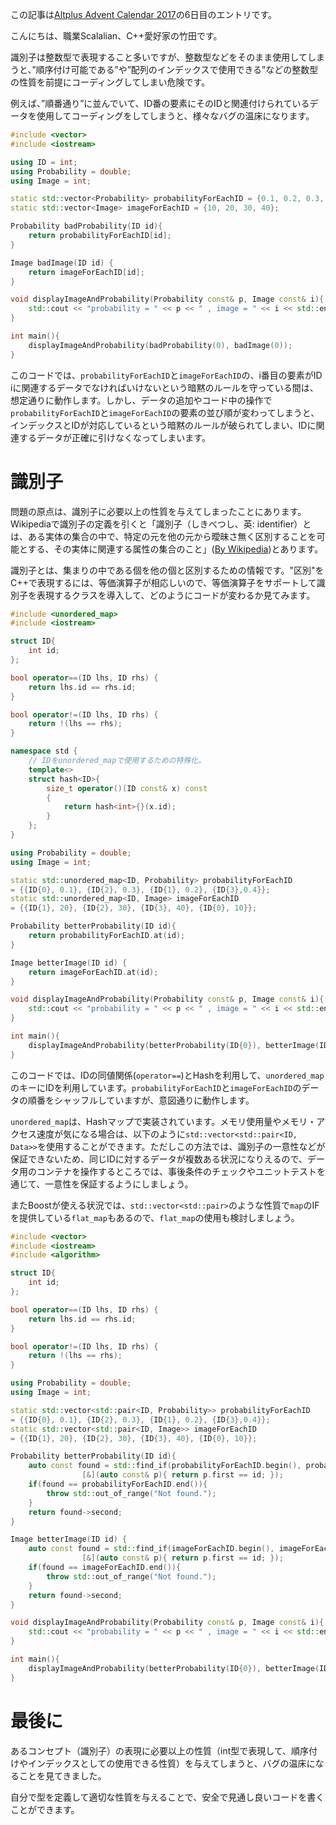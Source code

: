 この記事は[Altplus Advent Calendar 2017](https://qiita.com/advent-calendar/2017/altplus)の6日目のエントリです。

こんにちは、職業Scalalian、C++愛好家の竹田です。

識別子は整数型で表現すること多いですが、整数型などをそのまま使用してしまうと、”順序付け可能である”や”配列のインデックスで使用できる”などの整数型の性質を前提にコーディングしてしまい危険です。

例えば、”順番通り”に並んでいて、ID番の要素にそのIDと関連付けられているデータを使用してコーディングをしてしまうと、様々なバグの温床になります。

```cpp
#include <vector>
#include <iostream>

using ID = int;
using Probability = double;
using Image = int;

static std::vector<Probability> probabilityForEachID = {0.1, 0.2, 0.3, 0.4};
static std::vector<Image> imageForEachID = {10, 20, 30, 40};

Probability badProbability(ID id){
    return probabilityForEachID[id];
}

Image badImage(ID id) {
    return imageForEachID[id];
}

void displayImageAndProbability(Probability const& p, Image const& i){
    std::cout << "probability = " << p << " , image = " << i << std::endl;
}

int main(){
    displayImageAndProbability(badProbability(0), badImage(0));
}
```

このコードでは、`probabilityForEachID`と`imageForEachID`の、i番目の要素がID iに関連するデータでなければいけないという暗黙のルールを守っている間は、想定通りに動作します。しかし、データの追加やコード中の操作で`probabilityForEachID`と`imageForEachID`の要素の並び順が変わってしまうと、インデックスとIDが対応しているという暗黙のルールが破られてしまい、IDに関連するデータが正確に引けなくなってしまいます。

# 識別子

問題の原点は、識別子に必要以上の性質を与えてしまったことにあります。Wikipediaで識別子の定義を引くと「識別子（しきべつし、英: identifier）とは、ある実体の集合の中で、特定の元を他の元から曖昧さ無く区別することを可能とする、その実体に関連する属性の集合のこと」([By Wikipedia](https://ja.wikipedia.org/wiki/%E8%AD%98%E5%88%A5%E5%AD%90))とあります。

識別子とは、集まりの中である個を他の個と区別するための情報です。"区別"をC++で表現するには、等価演算子が相応しいので、等価演算子をサポートして識別子を表現するクラスを導入して、どのようにコードが変わるか見てみます。

```cpp
#include <unordered_map>
#include <iostream>

struct ID{
    int id;
};

bool operator==(ID lhs, ID rhs) {
    return lhs.id == rhs.id;
}

bool operator!=(ID lhs, ID rhs) {
    return !(lhs == rhs);
}

namespace std {
    // IDをunordered_mapで使用するための特殊化。
    template<>
    struct hash<ID>{
        size_t operator()(ID const& x) const
        {
            return hash<int>{}(x.id);
        }
    };
}

using Probability = double;
using Image = int;

static std::unordered_map<ID, Probability> probabilityForEachID 
= {{ID{0}, 0.1}, {ID{2}, 0.3}, {ID{1}, 0.2}, {ID{3},0.4}};
static std::unordered_map<ID, Image> imageForEachID 
= {{ID{1}, 20}, {ID{2}, 30}, {ID{3}, 40}, {ID{0}, 10}};

Probability betterProbability(ID id){
    return probabilityForEachID.at(id);
}

Image betterImage(ID id) {
    return imageForEachID.at(id);
}

void displayImageAndProbability(Probability const& p, Image const& i){
    std::cout << "probability = " << p << " , image = " << i << std::endl;
}

int main(){
    displayImageAndProbability(betterProbability(ID{0}), betterImage(ID{0}));
}
```

このコードでは、IDの同値関係(`operator==`)とHashを利用して、`unordered_map`のキーにIDを利用しています。`probabilityForEachID`と`imageForEachID`のデータの順番をシャッフルしていますが、意図通りに動作します。

`unordered_map`は、Hashマップで実装されています。メモリ使用量やメモリ・アクセス速度が気になる場合は、以下のように`std::vector<std::pair<ID, Data>>`を使用することができます。ただしこの方法では、識別子の一意性などが保証できないため、同じIDに対するデータが複数ある状況になりえるので、データ用のコンテナを操作するところでは、事後条件のチェックやユニットテストを通じて、一意性を保証するようにしましょう。

またBoostが使える状況では、`std::vector<std::pair>`のような性質で`map`のIFを提供している`flat_map`もあるので、`flat_map`の使用も検討しましょう。

```cpp
#include <vector>
#include <iostream>
#include <algorithm>

struct ID{
    int id;
};

bool operator==(ID lhs, ID rhs) {
    return lhs.id == rhs.id;
}

bool operator!=(ID lhs, ID rhs) {
    return !(lhs == rhs);
}

using Probability = double;
using Image = int;

static std::vector<std::pair<ID, Probability>> probabilityForEachID 
= {{ID{0}, 0.1}, {ID{2}, 0.3}, {ID{1}, 0.2}, {ID{3},0.4}};
static std::vector<std::pair<ID, Image>> imageForEachID 
= {{ID{1}, 20}, {ID{2}, 30}, {ID{3}, 40}, {ID{0}, 10}};

Probability betterProbability(ID id){
    auto const found = std::find_if(probabilityForEachID.begin(), probabilityForEachID.end(),
                [&](auto const& p){ return p.first == id; });
    if(found == probabilityForEachID.end()){
        throw std::out_of_range("Not found.");
    }
    return found->second;
}

Image betterImage(ID id) {
    auto const found = std::find_if(imageForEachID.begin(), imageForEachID.end(),
                [&](auto const& p){ return p.first == id; });
    if(found == imageForEachID.end()){
        throw std::out_of_range("Not found.");
    }
    return found->second;
}

void displayImageAndProbability(Probability const& p, Image const& i){
    std::cout << "probability = " << p << " , image = " << i << std::endl;
}

int main(){
    displayImageAndProbability(betterProbability(ID{0}), betterImage(ID{0}));
}
```

# 最後に

あるコンセプト（識別子）の表現に必要以上の性質（int型で表現して、順序付けやインデックスとしての使用できる性質）を与えてしまうと、バグの温床になることを見てきました。

自分で型を定義して適切な性質を与えることで、安全で見通し良いコードを書くことができます。
